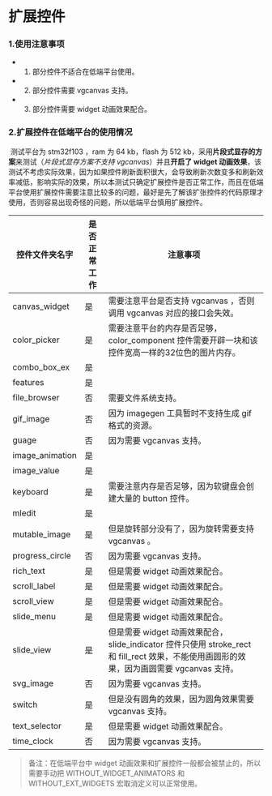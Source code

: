# 扩展控件

### 1.使用注意事项

* 1. 部分控件不适合在低端平台使用。
* 2. 部分控件需要 vgcanvas 支持。
* 3. 部分控件需要 widget 动画效果配合。

### 2.扩展控件在低端平台的使用情况

​	测试平台为 stm32f103 ，ram 为 64 kb，flash 为 512 kb，采用**片段式显存的方案**来测试（*片段式显存方案不支持 vgcanvas*）并且**开启了 widget 动画效果**，该测试不考虑实际效果，因为如果控件刷新面积很大，会导致刷新次数变多和刷新效率减低，影响实际的效果，所以本测试只确定扩展控件是否正常工作，而且在低端平台使用扩展控件需要注意比较多的问题，最好是先了解该扩张控件的代码原理才使用，否则容易出现奇怪的问题，所以低端平台慎用扩展控件。

| 控件文件夹名字  | 是否正常工作 | 注意事项                                                     |
| --------------- | ------------ | ------------------------------------------------------------ |
| canvas_widget   | 是           | 需要注意平台是否支持 vgcanvas ，否则调用 vgcanvas 对应的接口会失效。 |
| color_picker    | 是           | 需要注意平台的内存是否足够，color_component 控件需要开辟一块和该控件宽高一样的32位色的图片内存。 |
| combo_box_ex    | 是           |                                                              |
| features        | 是           |                                                              |
| file_browser    | 否           | 需要文件系统支持。                                           |
| gif_image       | 否           | 因为 imagegen 工具暂时不支持生成 gif 格式的资源。            |
| guage           | 否           | 因为需要 vgcanvas 支持。                                     |
| image_animation | 是           |                                                              |
| image_value     | 是           |                                                              |
| keyboard        | 是           | 需要注意内存是否足够，因为软键盘会创建大量的 button 控件。   |
| mledit          | 是           |                                                              |
| mutable_image   | 是           | 但是旋转部分没有了，因为旋转需要支持 vgcanvas 。             |
| progress_circle | 否           | 因为需要 vgcanvas 支持。                                     |
| rich_text       | 是           | 但是需要 widget 动画效果配合。                               |
| scroll_label    | 是           | 但是需要 widget 动画效果配合。                               |
| scroll_view     | 是           | 但是需要 widget 动画效果配合。                               |
| slide_menu      | 是           | 但是需要 widget 动画效果配合。                               |
| slide_view      | 是           | 但是需要 widget 动画效果配合， slide_indicator 控件只使用  stroke_rect  和  fill_rect 效果，不能使用画圆形的效果，因为画圆需要 vgcanvas 支持。 |
| svg_image       | 否           | 因为需要 vgcanvas 支持。                                     |
| switch          | 是           | 但是没有圆角的效果，因为圆角效果需要 vgcanvas 支持。         |
| text_selector   | 是           | 但是需要 widget 动画效果配合。                               |
| time_clock      | 否           | 因为需要 vgcanvas 支持。                                     |

> 备注：在低端平台中 widget 动画效果和扩展控件一般都会被禁止的，所以需要手动把 WITHOUT_WIDGET_ANIMATORS 和 WITHOUT_EXT_WIDGETS 宏取消定义可以正常使用。